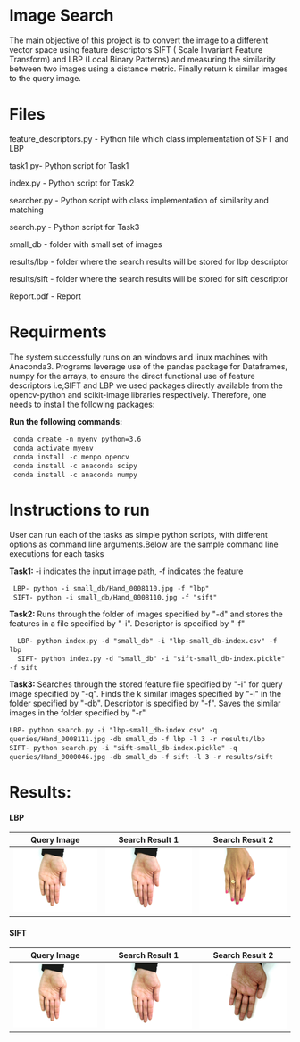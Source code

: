 # Image Search 

The main objective of this project is to convert the image to a different vector space using feature descriptors SIFT ( Scale Invariant Feature Transform) and LBP (Local Binary Patterns)  and measuring the similarity between two images using a distance metric. Finally return k similar images to the query image.



# Files
feature_descriptors.py - Python file which class implementation of SIFT and LBP

task1.py-  Python script for Task1

index.py - Python script for Task2

searcher.py - Python script with class implementation of similarity and matching

search.py - Python script for Task3

small_db - folder with small set of images

results/lbp - folder where the search results will be stored for lbp descriptor

results/sift - folder where the search  results will be stored for sift descriptor

Report.pdf - Report

# Requirments
The system successfully runs on an windows and linux machines with Anaconda3. Programs leverage use of the pandas package for Dataframes, numpy for the arrays, to ensure the direct functional use of feature descriptors i.e,SIFT and LBP we used packages directly available from the opencv-python and scikit-image libraries respectively. Therefore, one needs to install the following packages:


 **Run the following commands:**
 
     conda create -n myenv python=3.6
     conda activate myenv
     conda install -c menpo opencv
     conda install -c anaconda scipy
     conda install -c anaconda numpy

# Instructions to run
User can run each of the tasks as simple python scripts, with different options as command line arguments.Below are the sample command line executions for each tasks

 **Task1:** -i indicates the input image path, -f indicates the feature

     LBP- python -i small_db/Hand_0008110.jpg -f "lbp"
     SIFT- python -i small_db/Hand_0008110.jpg -f "sift"

**Task2:** Runs through the folder of images specified by "-d"  and stores the features in a file specified by "-i". Descriptor is specified by "-f"

	  LBP- python index.py -d "small_db" -i "lbp-small_db-index.csv" -f lbp
	  SIFT- python index.py -d "small_db" -i "sift-small_db-index.pickle" -f sift

**Task3:** Searches through the  stored feature file specified by "-i" for query image specified by "-q". Finds the k similar images specified by "-l" in the folder specified by "-db". Descriptor is specified by "-f". Saves the similar images in the folder specified by "-r"

    LBP- python search.py -i "lbp-small_db-index.csv" -q queries/Hand_0008111.jpg -db small_db -f lbp -l 3 -r results/lbp
    SIFT- python search.py -i "sift-small_db-index.pickle" -q queries/Hand_0000046.jpg -db small_db -f sift -l 3 -r results/sift

# Results:

#### LBP
Query Image            |  Search Result 1              | Search Result 2
:-------------------------:|:-------------------------:|:-------------------------:
![](queries/Hand_0008111.jpg)  |  ![](results/lbp/Hand_0008110.jpg)  |  ![](results/lbp/Hand_0008130.jpg)
	
#### SIFT
Query Image            |  Search Result 1              | Search Result 2
:-------------------------:|:-------------------------:|:-------------------------:
![](queries/Hand_0008111.jpg)  |  ![](results/sift/Hand_0008110.jpg)  |  ![](results/sift/Hand_0011498.jpg)
